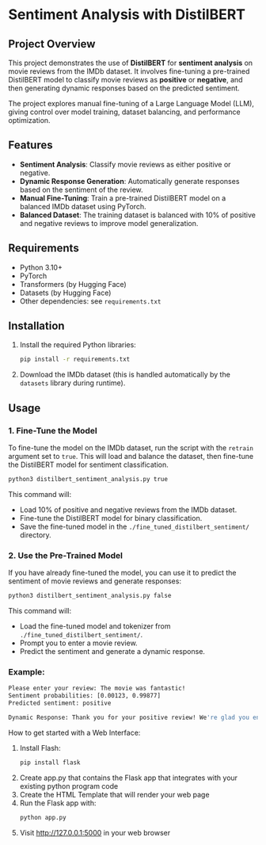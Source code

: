 # Sentiment Analysis with DistilBERT

## Project Overview

This project demonstrates the use of **DistilBERT** for **sentiment analysis** on movie reviews from the IMDb dataset. It involves fine-tuning a pre-trained DistilBERT model to classify movie reviews as **positive** or **negative**, and then generating dynamic responses based on the predicted sentiment.

The project explores manual fine-tuning of a Large Language Model (LLM), giving control over model training, dataset balancing, and performance optimization.

## Features

- **Sentiment Analysis**: Classify movie reviews as either positive or negative.
- **Dynamic Response Generation**: Automatically generate responses based on the sentiment of the review.
- **Manual Fine-Tuning**: Train a pre-trained DistilBERT model on a balanced IMDb dataset using PyTorch.
- **Balanced Dataset**: The training dataset is balanced with 10% of positive and negative reviews to improve model generalization.

## Requirements

- Python 3.10+
- PyTorch
- Transformers (by Hugging Face)
- Datasets (by Hugging Face)
- Other dependencies: see `requirements.txt`

## Installation

1. Install the required Python libraries:
   ```bash
   pip install -r requirements.txt
   ```

3. Download the IMDb dataset (this is handled automatically by the `datasets` library during runtime).

## Usage

### 1. Fine-Tune the Model

To fine-tune the model on the IMDb dataset, run the script with the `retrain` argument set to `true`. This will load and balance the dataset, then fine-tune the DistilBERT model for sentiment classification.

```bash
python3 distilbert_sentiment_analysis.py true
```

This command will:
- Load 10% of positive and negative reviews from the IMDb dataset.
- Fine-tune the DistilBERT model for binary classification.
- Save the fine-tuned model in the `./fine_tuned_distilbert_sentiment/` directory.

### 2. Use the Pre-Trained Model

If you have already fine-tuned the model, you can use it to predict the sentiment of movie reviews and generate responses:

```bash
python3 distilbert_sentiment_analysis.py false
```

This command will:
- Load the fine-tuned model and tokenizer from `./fine_tuned_distilbert_sentiment/`.
- Prompt you to enter a movie review.
- Predict the sentiment and generate a dynamic response.

### Example:

```bash
Please enter your review: The movie was fantastic!
Sentiment probabilities: [0.00123, 0.99877]
Predicted sentiment: positive

Dynamic Response: Thank you for your positive review! We're glad you enjoyed the movie: 'The movie was fantastic!'
```

How to get started with a Web Interface:

1. Install Flash:
   ```bash
   pip install flask
   ```
2. Create app.py that contains the Flask app that integrates with your existing python program code
3. Create the HTML Template that will render your web page
4. Run the Flask app with:
   ```bash
   python app.py
   ```
5. Visit http://127.0.0.1:5000 in your web browser
